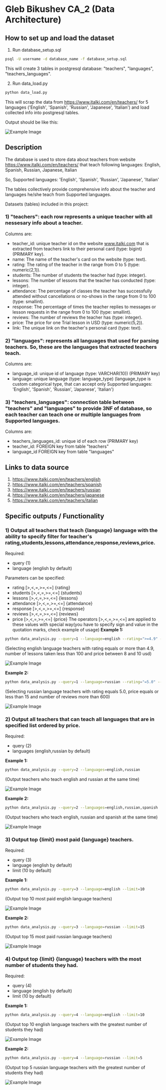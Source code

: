 # Gleb Bikushev CA_2 (Data Architecture)

## How to set up and load the dataset
1) Run database_setup.sql
```bash
psql -U username -d database_name -f database_setup.sql
```

This will create 3 tables in postgresql database: "teachers", "languages", "teachers_languages".

2) Run data_load.py
```bash
python data_load.py
```
This will scrap the data from https://www.italki.com/en/teachers/ for 5 languages ('English', 'Spanish', 'Russian', 'Japanese', 'Italian') and load collected info into postgresql tables.

Output should be like this:

![Example Image](images/9.png)


## Description

The database is used to store data about teachers from website https://www.italki.com/en/teachers/ that teach following languages:
English, Spanish, Russian, Japanese, Italian

So, Supported languages: 'English', 'Spanish', 'Russian', 'Japanese', 'Italian'

The tables collectively provide comprehensive info about the teacher and languages he/she teach from Supported languages.

Datasets (tables) included in this project:
### 1) **"teachers"**: each row represents a unique teacher with all nessesary info about a teacher.

Columns are:

 - teacher_id: unique teacher id on the website www.italki.com that is extracted from teachers link to their personal card (type: bigint) (PRIMARY key).
 - name: The name of the teacher's card on the website (type: text).
 - rating: The rating of the teacher in the range from 0 to 5 (type: numeric(2,1)).
 - students: The number of students the teacher had (type: integer).
 - lessons: The number of lessons that the teacher has conducted (type: integer).
 - attendance: The percentage of classes the teacher has successfully attended without cancellations or no-shows 
 in the range from 0 to 100 (type: smallint).
 - response: The percentage of times the teacher replies to messages or lesson requests in the range from 0 to 100 (type: smallint).
 - reviews: The number of reviews the teacher has (type: integer).
 - price: The price for one Trial lesson in USD (type: numeric(5,2)).
 - link: The unique link on the teacher's personal card (type: text). 

### 2) **"languages"**: represents all languages that used for parsing teachers. So, these are the languages that extracted teachers teach.

Columns are:

 - language_id: unique id of language (type: VARCHAR(10)) (PRIMARY key)
 - language: unique language (type: language_type) 
 (language_type is custom categorical type, that can accept only Supported languages: 'English', 'Spanish', 'Russian', 'Japanese', 'Italian')

### 3) **"teachers_languages"**: connection table between "teachers" and "languages" to provide 3NF of database, so each teacher can teach one or multiple languages from Supported languages.

Columns are:

 - teachers_languages_id: unique id of each row (PRIMARY key)
 - teacher_id: FOREIGN key from table "teachers"
 - language_id FOREIGN key from table "languages"


## Links to data source

1) https://www.italki.com/en/teachers/english
2) https://www.italki.com/en/teachers/spanish
3) https://www.italki.com/en/teachers/russian
4) https://www.italki.com/en/teachers/japanese
5) https://www.italki.com/en/teachers/italian


## Specific outputs / Functionality

### 1) Output all teachers that teach {language} language with the ability to specify filter for teacher's rating,students,lessons,attendance,response,reviews,price.

Required:
 - query (1)
 - language (english by default)

Parameters can be specified:
 - rating [>,<,=,>=,<=] {rating}
 - students [>,<,=,>=,<=] {students}
 - lessons [>,<,=,>=,<=] {lessons}
 - attendance [>,<,=,>=,<=] {attendance}
 - response [>,<,=,>=,<=] {response}
 - reviews [>,<,=,>=,<=] {reviews}
 - price [>,<,=,>=,<=] {price}
 The operators [>,<,=,>=,<=] are applied to these values with special way(you have to specify sign and value in the quotation marks, check example of usage)
**Example 1:** 
```bash
python data_analysis.py --query=1 --language=english --rating=">=4.9" --lessons="<100" --price="<10.00" --price=">8.00"
```
(Selecting english language teachers with rating equals or more than 4.9, number of lessons taken less than 100 and price between 8 and 10 usd)

![Example Image](images/1.png)

**Example 2:**
```bash
python data_analysis.py --query=1 --language=russian --rating="=5.0" --price="<=15" --reviews=">600"
```
(Selecting russian language teachers with rating equals 5.0, price equals or less than 15 and number of reviews more than 600)

![Example Image](images/2.png)

### 2) Output all teachers that can teach all languages that are in specified list ordered by price.
Required:
 - query (2)
 - languages (english,russian by default)
 
**Example 1:**
```bash
python data_analysis.py --query=2 --languages=english,russian
```
(Output teachers who teach english and russian at the same time)

![Example Image](images/3.png)

**Example 2:**
```bash
python data_analysis.py --query=2 --languages=english,russian,spanish
```
(Output teachers who teach english, russian and spanish at the same time)

![Example Image](images/4.png)

### 3) Output top {limit} most paid {language} teachers.
Required:
 - query (3)
 - language (english by default)
 - limit (10 by default)

**Example 1:**
```bash
python data_analysis.py --query=3 --language=english --limit=10
```
(Output top 10 most paid english language teachers)

![Example Image](images/5.png)

**Example 2:**
```bash
python data_analysis.py --query=3 --language=russian --limit=15
```
(Output top 15 most paid russian language teachers)

![Example Image](images/6.png)

### 4) Output top {limit} {language} teachers with the most number of students they had.
Required:
 - query (4)
 - language (english by default)
 - limit (10 by default)

**Example 1:**
```bash
python data_analysis.py --query=4 --language=english --limit=10
```
(Output top 10 english language teachers with the greatest number of students they had)

![Example Image](images/7.png)

**Example 2:**
```bash
python data_analysis.py --query=4 --language=russian --limit=5
```
(Output top 5 russian language teachers with the greatest number of students they had)

![Example Image](images/8.png)